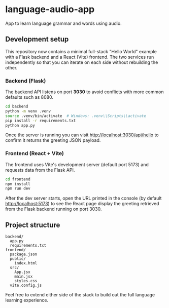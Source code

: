 # language-audio-app

App to learn language grammar and words using audio.

## Development setup

This repository now contains a minimal full-stack "Hello World" example with a Flask backend and a React (Vite) frontend. The two services run independently so that you can iterate on each side without rebuilding the other.

### Backend (Flask)

The backend API listens on port **3030** to avoid conflicts with more common defaults such as 8080.

```bash
cd backend
python -m venv .venv
source .venv/bin/activate  # Windows: .venv\\Scripts\\activate
pip install -r requirements.txt
python app.py
```

Once the server is running you can visit <http://localhost:3030/api/hello> to confirm it returns the greeting JSON payload.

### Frontend (React + Vite)

The frontend uses Vite's development server (default port 5173) and requests data from the Flask API.

```bash
cd frontend
npm install
npm run dev
```

After the dev server starts, open the URL printed in the console (by default <http://localhost:5173>) to see the React page display the greeting retrieved from the Flask backend running on port 3030.

## Project structure

```
backend/
  app.py
  requirements.txt
frontend/
  package.json
  public/
    index.html
  src/
    App.jsx
    main.jsx
    styles.css
  vite.config.js
```

Feel free to extend either side of the stack to build out the full language learning experience.
